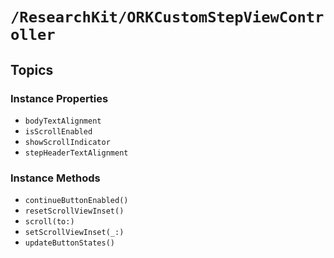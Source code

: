 # ``/ResearchKit/ORKCustomStepViewController``

<!-- The content below this line is auto-generated and is redundant. You should either incorporate it into your content above this line or delete it. -->

## Topics

### Instance Properties

- ``bodyTextAlignment``
- ``isScrollEnabled``
- ``showScrollIndicator``
- ``stepHeaderTextAlignment``

### Instance Methods

- ``continueButtonEnabled()``
- ``resetScrollViewInset()``
- ``scroll(to:)``
- ``setScrollViewInset(_:)``
- ``updateButtonStates()``